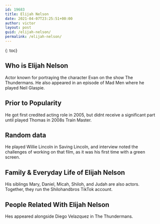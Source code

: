 ```yaml
---
id: 19683
title: Elijah Nelson
date: 2021-04-07T23:25:51+00:00
author: victor
layout: post
guid: /elijah-nelson/
permalink: /elijah-nelson/
---
```



{: toc}


## Who is Elijah Nelson



Actor known for portraying the character Evan on the show The Thundermans. He also appeared in an episode of Mad Men where he played Neil Glaspie.

                
                
                
## Prior to Popularity



He got first credited acting role in 2005, but didnt receive a significant part until played Thomas in 2008s Train Master.

                
                
                
## Random data



He played Willie Lincoln in Saving Lincoln, and interview noted the challenges of working on that film, as it was his first time with a green screen.

                
                
                
## Family & Everyday Life of Elijah Nelson



His siblings Mary, Daniel, Micah, Shiloh, and Judah are also actors. Together, they run the Shilohandbros TikTok account.

                
                
                
## People Related With Elijah Nelson



Hes appeared alongside Diego Velazquez in The Thundermans.

                
              
            
          
          
          